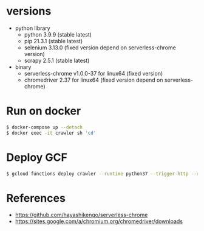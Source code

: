 # versions
- python library
    - python 3.9.9 (stable latest)
    - pip 21.3.1 (stable latest)
    - selenium 3.13.0 (fixed version depend on serverless-chrome version)
    - scrapy 2.5.1 (stable latest)
- binary
    - serverless-chrome v1.0.0-37 for linux64 (fixed version)
    - chromedriver 2.37 for linux64 (fixed version depend on serverless-chrome)

# Run on docker

```bash
$ docker-compose up --detach
$ docker exec -it crawler sh 'cd'
```

# Deploy GCF

```bash
$ gcloud functions deploy crawler --runtime python37 --trigger-http --region asia-northeast1
```

# References
- https://github.com/hayashikengo/serverless-chrome
- https://sites.google.com/a/chromium.org/chromedriver/downloads
